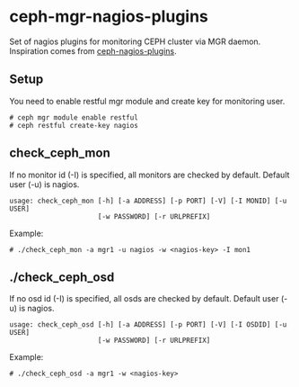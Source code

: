 # ceph-mgr-nagios-plugins
Set of nagios plugins for monitoring CEPH cluster via MGR daemon.
Inspiration comes from [ceph-nagios-plugins](https://github.com/ceph/ceph-nagios-plugins).

## Setup
You need to enable restful mgr module and create key for monitoring user.

    # ceph mgr module enable restful
    # ceph restful create-key nagios

## check_ceph_mon
If no monitor id (-I) is specified, all monitors are checked by default.
Default user (-u) is nagios.

    usage: check_ceph_mon [-h] [-a ADDRESS] [-p PORT] [-V] [-I MONID] [-u USER]
                          [-w PASSWORD] [-r URLPREFIX]

Example:

    # ./check_ceph_mon -a mgr1 -u nagios -w <nagios-key> -I mon1

## ./check_ceph_osd
If no osd id (-I) is specified, all osds are checked by default.
Default user (-u) is nagios.

    usage: check_ceph_osd [-h] [-a ADDRESS] [-p PORT] [-V] [-I OSDID] [-u USER]
                          [-w PASSWORD] [-r URLPREFIX]

Example:

    # ./check_ceph_osd -a mgr1 -w <nagios-key>
    
